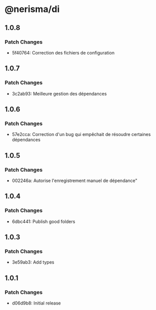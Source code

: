 # @nerisma/di

## 1.0.8

### Patch Changes

- 5f40764: Correction des fichiers de configuration

## 1.0.7

### Patch Changes

- 3c2ab93: Meilleure gestion des dépendances

## 1.0.6

### Patch Changes

- 57e2cca: Correction d'un bug qui empêchait de résoudre certaines dépendances

## 1.0.5

### Patch Changes

- 002246a: Autorise l'enregistrement manuel de dépendance"

## 1.0.4

### Patch Changes

- 6dbc441: Publish good folders

## 1.0.3

### Patch Changes

- 3e59ab3: Add types

## 1.0.1

### Patch Changes

- d06d9b8: Initial release

